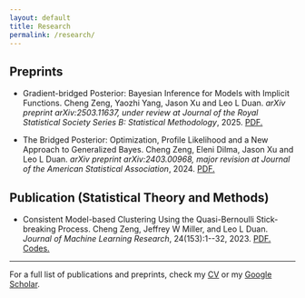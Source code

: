 ```yaml
---
layout: default
title: Research
permalink: /research/
---
```


## Preprints

- Gradient-bridged Posterior: Bayesian Inference for Models with Implicit Functions. Cheng Zeng, Yaozhi Yang, Jason Xu and Leo L Duan. *arXiv preprint arXiv:2503.11637, under review at Journal of the Royal Statistical Society Series B: Statistical Methodology*, 2025. [PDF.](https://arxiv.org/pdf/2503.11637)

- The Bridged Posterior: Optimization, Profile Likelihood and a New Approach to Generalized Bayes. Cheng Zeng, Eleni Dilma, Jason Xu and Leo L Duan. *arXiv preprint arXiv:2403.00968, major revision at Journal of the American Statistical Association*, 2024. [PDF.](https://arxiv.org/pdf/2403.00968)



## Publication (Statistical Theory and Methods)

- Consistent Model-based Clustering Using the Quasi-Bernoulli Stick-breaking Process. Cheng Zeng, Jeffrey W Miller, and Leo L Duan. *Journal of Machine Learning Research*, 24(153):1--32, 2023. [PDF.](https://www.jmlr.org/papers/volume24/22-0436/22-0436.pdf) [Codes.](https://github.com/Zeng-Cheng/quasi-bernoulli-stick-breaking)


---

For a full list of publications and preprints, check my [CV](cv/CV-ZengCheng.pdf) or my [Google Scholar](https://scholar.google.com/citations?user=ktE2k0EAAAAJ&hl=en).
